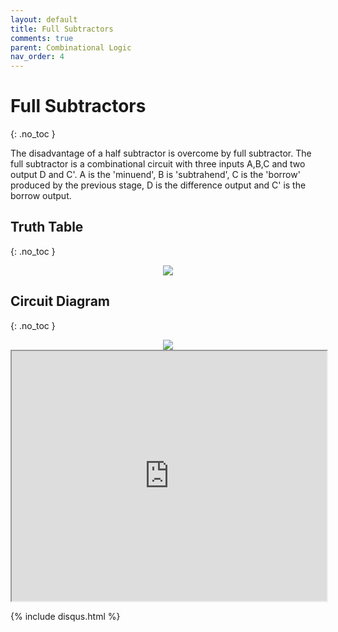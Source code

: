 ```yaml
---
layout: default
title: Full Subtractors
comments: true
parent: Combinational Logic
nav_order: 4
---
```


# Full Subtractors
{: .no_toc }

The disadvantage of a half subtractor is overcome by full subtractor. 
The full subtractor is a combinational circuit with three inputs A,B,C and two output D and C'. 
A is the 'minuend', B is 'subtrahend', C is the 'borrow' produced by the previous stage, D is the difference output and C' is the borrow output.

## Truth Table
{: .no_toc }

<div style="text-align:center"><img src="../../assets/images/fullsubstrator_truthtable.jpg" /></div>

## Circuit Diagram
{: .no_toc }

<div style="text-align:center"><img src="../../assets/images/fullsubstrator_circuitdiagram.jpg" /></div>

<iframe width="100%" height="400px" src="https://circuitverse.org/simulator/embed/12119" id="projectPreview" scrolling="no" webkitAllowFullScreen mozAllowFullScreen allowFullScreen> </iframe>

{% include disqus.html %}
